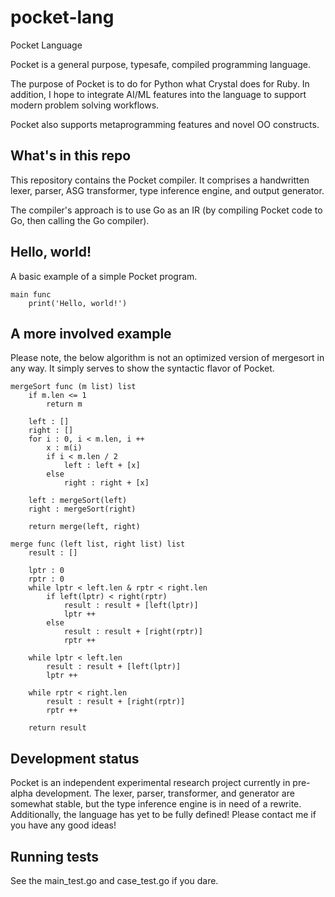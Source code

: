 # pocket-lang
Pocket Language

Pocket is a general purpose, typesafe, compiled programming language.

The purpose of Pocket is to do for Python what Crystal does for Ruby.  In addition, I hope to integrate AI/ML features into the language to support modern problem solving workflows.

Pocket also supports metaprogramming features and novel OO constructs.


## What's in this repo
This repository contains the Pocket compiler.  It comprises a handwritten lexer, parser, ASG transformer, type inference engine, and output generator.

The compiler's approach is to use Go as an IR (by compiling Pocket code to Go, then calling the Go compiler).

## Hello, world!
A basic example of a simple Pocket program.
```
main func
    print('Hello, world!')
```

## A more involved example
Please note, the below algorithm is not an optimized version of mergesort in any way.  It simply serves to show the syntactic flavor of Pocket.

```
mergeSort func (m list) list
    if m.len <= 1
        return m

    left : []
    right : []
    for i : 0, i < m.len, i ++
        x : m(i)
        if i < m.len / 2
            left : left + [x]
        else
            right : right + [x]

    left : mergeSort(left)
    right : mergeSort(right)

    return merge(left, right)

merge func (left list, right list) list
    result : []
    
    lptr : 0
    rptr : 0
    while lptr < left.len & rptr < right.len
        if left(lptr) < right(rptr)
            result : result + [left(lptr)]
            lptr ++
        else
            result : result + [right(rptr)]
            rptr ++

    while lptr < left.len
        result : result + [left(lptr)]
        lptr ++

    while rptr < right.len
        result : result + [right(rptr)]
        rptr ++

    return result
```

## Development status
Pocket is an independent experimental research project currently in pre-alpha development.  The lexer, parser, transformer, and generator are somewhat stable, but the type inference engine is in need of a rewrite.  Additionally, the language has yet to be fully defined!  Please contact me if you have any good ideas!

## Running tests
See the main_test.go and case_test.go if you dare.

